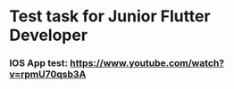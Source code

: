 # Test task for Junior Flutter Developer

### IOS App test: https://www.youtube.com/watch?v=rpmU70qsb3A

